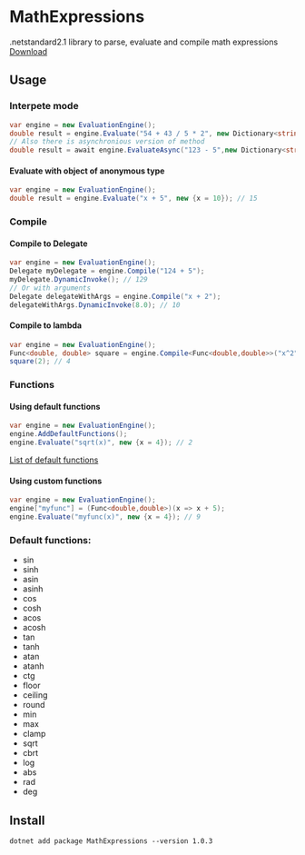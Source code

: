 # MathExpressions
.netstandard2.1 library to parse, evaluate and compile math expressions  
[Download](https://www.nuget.org/packages/MathExpressions)
## Usage
### Interpete mode
```csharp
var engine = new EvaluationEngine();
double result = engine.Evaluate("54 + 43 / 5 * 2", new Dictionary<string, double>());
// Also there is asynchronious version of method
double result = await engine.EvaluateAsync("123 - 5",new Dictionary<string, double>());
```
#### Evaluate with object of anonymous type
```csharp
var engine = new EvaluationEngine();
double result = engine.Evaluate("x + 5", new {x = 10}); // 15
```

### Compile
#### Compile to Delegate
```csharp
var engine = new EvaluationEngine();
Delegate myDelegate = engine.Compile("124 + 5");
myDelegate.DynamicInvoke(); // 129
// Or with arguments 
Delegate delegateWithArgs = engine.Compile("x + 2");
delegateWithArgs.DynamicInvoke(8.0); // 10
```
#### Compile to lambda
```csharp
var engine = new EvaluationEngine();
Func<double, double> square = engine.Compile<Func<double,double>>("x^2");
square(2); // 4
```
### Functions
#### Using default functions
```csharp
var engine = new EvaluationEngine();
engine.AddDefaultFunctions();
engine.Evaluate("sqrt(x)", new {x = 4}); // 2
```
[List of default functions](#functions)
#### Using custom functions
``` csharp
var engine = new EvaluationEngine();
engine["myfunc"] = (Func<double,double>)(x => x + 5);
engine.Evaluate("myfunc(x)", new {x = 4}); // 9
```
### Default functions:
<a id="functions"></a>
- sin
- sinh
- asin
- asinh
- cos
- cosh
- acos
- acosh
- tan
- tanh
- atan
- atanh
- ctg
- floor
- ceiling
- round
- min
- max
- clamp 
- sqrt
- cbrt
- log
- abs
- rad
- deg
## Install
```
dotnet add package MathExpressions --version 1.0.3
```
